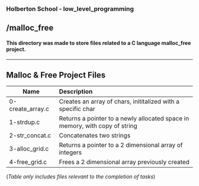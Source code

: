 ### Holberton School - low_level_programming 
## /malloc_free
#### This directory was made to store files related to a C language malloc_free project.
----------------------------------------------------------------------------------------------------------------
## Malloc & Free Project Files
| Name          | Description   |
| ------------- |:--------------|
| 0-create_array.c| Creates an array of chars, inititalized with a specific char|
| 1-strdup.c | Returns a pointer to a newly allocated space in memory, with copy of string|
| 2-str_concat.c| Concatenates two strings|
| 3-alloc_grid.c| Returns a pointer to a 2 dimensional array of integers|
| 4-free_grid.c| Frees a 2 dimensional array previously created|

(*Table only includes files relevant to the completion of tasks*)
